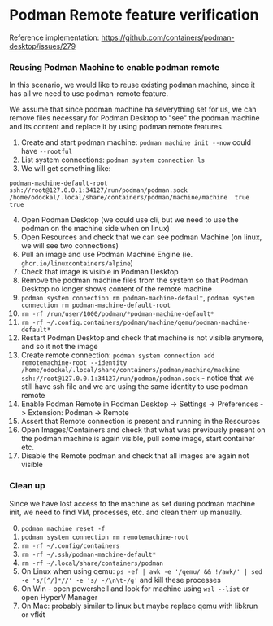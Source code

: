 # Podman Remote feature verification

Reference implementation: https://github.com/containers/podman-desktop/issues/279

### Reusing Podman Machine to enable podman remote

In this scenario, we would like to reuse existing podman machine, since it has all we need to use podman-remote feature.

We assume that since podman machine ha severything set for us, we can remove files necessary for Podman Desktop to "see" the podman machine and its content and replace it by using podman remote features.

1. Create and start podman machine: `podman machine init --now` could have `--rootful`
2. List system connections: `podman system connection ls`
3. We will get something like: 
```
podman-machine-default-root  ssh://root@127.0.0.1:34127/run/podman/podman.sock            /home/odockal/.local/share/containers/podman/machine/machine  true        true
```
4. Open Podman Desktop (we could use cli, but we need to use the podman on the machine side when on linux)
5. Open Resources and check that we can see podman Machine (on linux, we will see two connections)
6. Pull an image and use Podman Machine Engine (ie. `ghcr.io/linuxcontainers/alpine`)
7. Check that image is visible in Podman Desktop
8. Remove the podman machine files from the system so that Podman Desktop no longer shows content of the remote machine
9. `podman system connection rm podman-machine-default`, `podman system connection rm podman-machine-default-root`
10. `rm -rf /run/user/1000/podman/*podman-machine-default*`
11. `rm -rf ~/.config.containers/podman/machine/qemu/podman-machine-default*`
12. Restart Podman Desktop and check that machine is not visible anymore, and so it not the image
13. Create remote connection: `podman system connection add remotemachine-root --identity /home/odockal/.local/share/containers/podman/machine/machine  ssh://root@127.0.0.1:34127/run/podman/podman.sock` - notice that we still have ssh file and we are using the same identity to use podman remote
14. Enable Podman Remote in Podman Desktop -> Settings -> Preferences -> Extension: Podman -> Remote
15. Assert that Remote connection is present and running in the Resources
16. Open Images/Containers and check that what was previously present on the podman machine is again visible, pull some image, start container etc.
17. Disable the Remote podman and check that all images are again not visible

### Clean up

Since we have lost access to the machine as set during podman machine init, we need to find VM, processes, etc. and clean them up manually.

0. `podman machine reset -f`
1. `podman system connection rm remotemachine-root`
2. `rm -rf ~/.config/containers`
3. `rm -rf ~/.ssh/podman-machine-default*`
4. `rm -rf ~/.local/share/containers/podman`
5. On Linux when using qemu: `ps -ef | awk -e '/qemu/ && !/awk/' | sed -e 's/[^/]*//' -e 's/ -/\n\t-/g'` and kill these processes
6. On Win - open powershell and look for machine using `wsl --list` or open HyperV Manager
7. On Mac: probably similar to linux but maybe replace qemu with libkrun or vfkit